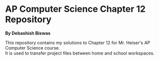 # AP Computer Science Chapter 12 Repository
**By Debashish Biswas**

This repository contains my solutions to Chapter 12 for Mr. Heiser's AP Computer Science course.</br>
It is used to transfer project files between home and school workspaces.
